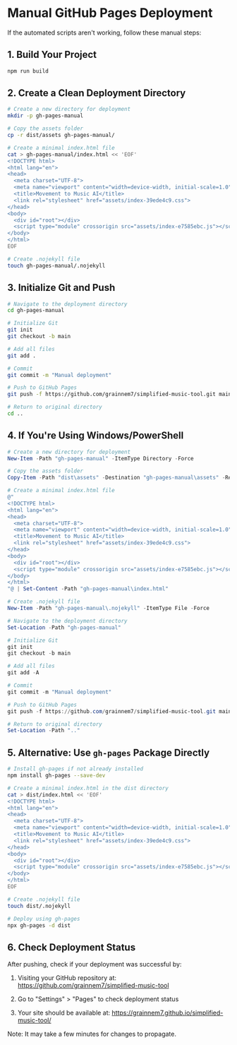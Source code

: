 # Manual GitHub Pages Deployment

If the automated scripts aren't working, follow these manual steps:

## 1. Build Your Project

```bash
npm run build
```

## 2. Create a Clean Deployment Directory

```bash
# Create a new directory for deployment
mkdir -p gh-pages-manual

# Copy the assets folder
cp -r dist/assets gh-pages-manual/

# Create a minimal index.html file
cat > gh-pages-manual/index.html << 'EOF'
<!DOCTYPE html>
<html lang="en">
<head>
  <meta charset="UTF-8">
  <meta name="viewport" content="width=device-width, initial-scale=1.0">
  <title>Movement to Music AI</title>
  <link rel="stylesheet" href="assets/index-39ede4c9.css">
</head>
<body>
  <div id="root"></div>
  <script type="module" crossorigin src="assets/index-e7585ebc.js"></script>
</body>
</html>
EOF

# Create .nojekyll file
touch gh-pages-manual/.nojekyll
```

## 3. Initialize Git and Push

```bash
# Navigate to the deployment directory
cd gh-pages-manual

# Initialize Git
git init
git checkout -b main

# Add all files
git add .

# Commit
git commit -m "Manual deployment"

# Push to GitHub Pages
git push -f https://github.com/grainnem7/simplified-music-tool.git main:gh-pages

# Return to original directory
cd ..
```

## 4. If You're Using Windows/PowerShell

```powershell
# Create a new directory for deployment
New-Item -Path "gh-pages-manual" -ItemType Directory -Force

# Copy the assets folder
Copy-Item -Path "dist\assets" -Destination "gh-pages-manual\assets" -Recurse 

# Create a minimal index.html file
@"
<!DOCTYPE html>
<html lang="en">
<head>
  <meta charset="UTF-8">
  <meta name="viewport" content="width=device-width, initial-scale=1.0">
  <title>Movement to Music AI</title>
  <link rel="stylesheet" href="assets/index-39ede4c9.css">
</head>
<body>
  <div id="root"></div>
  <script type="module" crossorigin src="assets/index-e7585ebc.js"></script>
</body>
</html>
"@ | Set-Content -Path "gh-pages-manual\index.html"

# Create .nojekyll file
New-Item -Path "gh-pages-manual\.nojekyll" -ItemType File -Force

# Navigate to the deployment directory
Set-Location -Path "gh-pages-manual"

# Initialize Git
git init
git checkout -b main

# Add all files
git add -A

# Commit
git commit -m "Manual deployment"

# Push to GitHub Pages
git push -f https://github.com/grainnem7/simplified-music-tool.git main:gh-pages

# Return to original directory
Set-Location -Path ".."
```

## 5. Alternative: Use `gh-pages` Package Directly

```bash
# Install gh-pages if not already installed
npm install gh-pages --save-dev

# Create a minimal index.html in the dist directory
cat > dist/index.html << 'EOF'
<!DOCTYPE html>
<html lang="en">
<head>
  <meta charset="UTF-8">
  <meta name="viewport" content="width=device-width, initial-scale=1.0">
  <title>Movement to Music AI</title>
  <link rel="stylesheet" href="assets/index-39ede4c9.css">
</head>
<body>
  <div id="root"></div>
  <script type="module" crossorigin src="assets/index-e7585ebc.js"></script>
</body>
</html>
EOF

# Create .nojekyll file
touch dist/.nojekyll

# Deploy using gh-pages
npx gh-pages -d dist
```

## 6. Check Deployment Status

After pushing, check if your deployment was successful by:

1. Visiting your GitHub repository at: 
   https://github.com/grainnem7/simplified-music-tool

2. Go to "Settings" > "Pages" to check deployment status

3. Your site should be available at:
   https://grainnem7.github.io/simplified-music-tool/

Note: It may take a few minutes for changes to propagate.